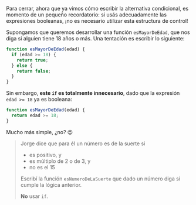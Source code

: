 Para cerrar, ahora que ya vimos cómo escribir la alternativa condicional, es momento de un pequeño recordatorio:
si usás adecuadamente las expresiones booleanas, ¡no es necesario utilizar esta estructura de control!

Supongamos que queremos desarrollar una función `esMayorDeEdad`, que nos diga si alguien tiene
18 años o más. Una tentación es escribir lo siguiente:

```javascript
function esMayorDeEdad(edad) {
  if (edad >= 18) {
    return true;
  } else {
    return false;
  }
}
```

Sin embargo, **este `if` es totalmente innecesario**, dado que la expresión `edad >= 18` ya es booleana:

```javascript
function esMayorDeEdad(edad) {
  return edad >= 18;
}
```

Mucho más simple, ¿no? :wink:

> Jorge dice que para él un número es de la suerte si
>
> * es positivo, y
> * es múltiplo de 2 o de 3, y
> * no es el 15
>
> Escribí la función `esNumeroDeLaSuerte` que dado un número diga si cumple la lógica anterior.
>
> **No** usar `if`.
